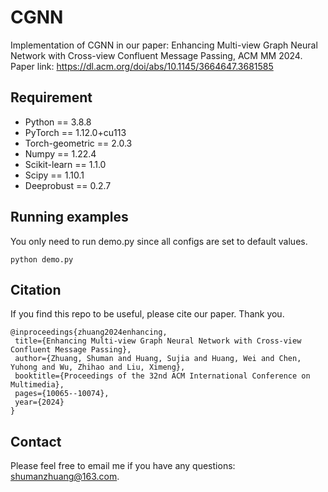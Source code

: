 CGNN
====
Implementation of CGNN in our paper: Enhancing Multi-view Graph Neural Network with Cross-view Confluent Message Passing, ACM MM 2024.
Paper link: https://dl.acm.org/doi/abs/10.1145/3664647.3681585

## Requirement

  * Python == 3.8.8
  * PyTorch == 1.12.0+cu113
  * Torch-geometric == 2.0.3
  * Numpy == 1.22.4
  * Scikit-learn == 1.1.0
  * Scipy == 1.10.1
  * Deeprobust == 0.2.7

## Running examples
You only need to run demo.py since all configs are set to default values.

 ```
 python demo.py
 ```

## Citation
If you find this repo to be useful, please cite our paper. Thank you.
 ```
 @inproceedings{zhuang2024enhancing,
  title={Enhancing Multi-view Graph Neural Network with Cross-view Confluent Message Passing},
  author={Zhuang, Shuman and Huang, Sujia and Huang, Wei and Chen, Yuhong and Wu, Zhihao and Liu, Ximeng},
  booktitle={Proceedings of the 32nd ACM International Conference on Multimedia},
  pages={10065--10074},
  year={2024}
}
 ```

## Contact
Please feel free to email me if you have any questions: shumanzhuang@163.com.
